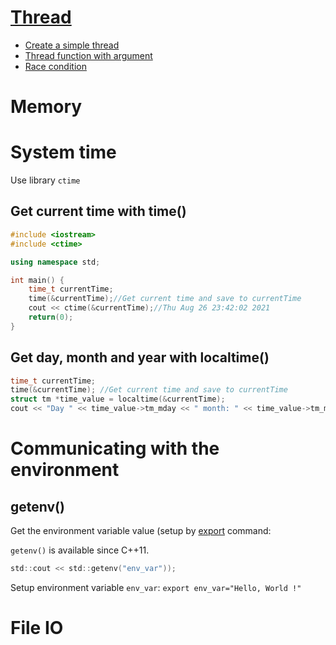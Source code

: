 # [Thread](Thread.md)

* [Create a simple thread]()
* [Thread function with argument]()
* [Race condition]()

# Memory

# System time

Use library ``ctime``

## Get current time with time()

```cpp
#include <iostream>
#include <ctime>

using namespace std;

int main() {
    time_t currentTime;
    time(&currentTime);//Get current time and save to currentTime
	cout << ctime(&currentTime);//Thu Aug 26 23:42:02 2021
    return(0);
}
```

## Get day, month and year with localtime()

```cpp
time_t currentTime;
time(&currentTime); //Get current time and save to currentTime
struct tm *time_value = localtime(&currentTime);
cout << "Day " << time_value->tm_mday << " month: " << time_value->tm_mon << "year: " << time_value->tm_year;
```

# Communicating with the environment

## getenv()

Get the environment variable value (setup by [export](https://github.com/TranPhucVinh/Linux-Shell/blob/master/Bash%20script/Variable/Environment%20variable.md#export-command) command:

``getenv()`` is available since C++11.

```c
std::cout << std::getenv("env_var"));
```
Setup environment variable ``env_var``: ``export env_var="Hello, World !"``

# File IO
